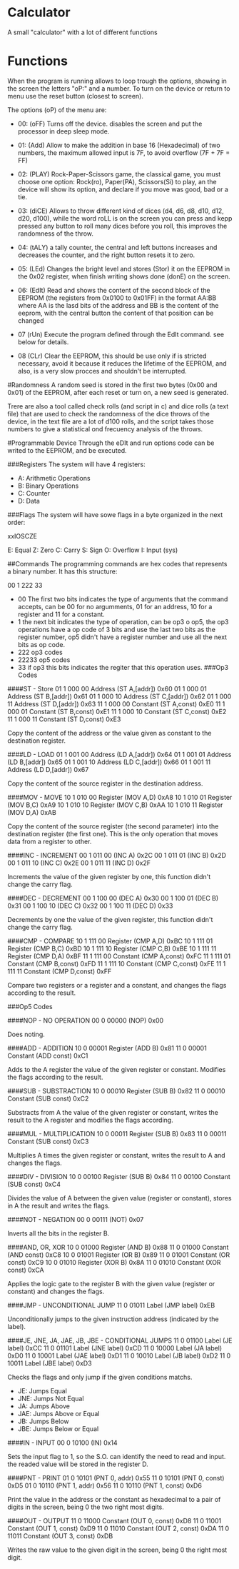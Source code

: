 # Calculator
A small "calculator" with a lot of different functions

# Functions
When the program is running allows to loop trough the options, showing in the
screen the letters "oP:" and a number. To turn on the device or return to menu
use the reset button (closest to screen).

The options (oP) of the menu are:

- 00: (oFF) Turns off the device. disables the screen and put the processor in
deep sleep mode.

- 01: (Add) Allow to make the addition in base 16 (Hexadecimal) of two numbers,
the maximum allowed input is 7F, to avoid overflow (7F + 7F = FF)

- 02: (PLAY) Rock-Paper-Scissors game, the classical game, you must choose one
option: Rock(ro), Paper(PA), Scissors(Si) to play, an the device will show its
option, and declare if you move was good, bad or a tie.

- 03: (diCE) Allows to throw different kind of dices (d4, d6, d8, d10, d12, d20,
d100), while the word roLL is on the screen you can press and kepp pressed any
button to roll many dices before you roll, this improves the randomness of the
throw.

- 04: (tALY) a tally counter, the central and left buttons increases and 
decreases the counter, and the right button resets it to zero.

- 05: (LEd) Changes the bright level and stores (Stor) it on the EEPROM in the
0x02 register, when finish writing shows done (donE) on the screen.

- 06: (EdIt) Read and shows the content of the second block of the EEPROM (the
registers from 0x0100 to 0x01FF) in the format AA:BB where AA is the lasd bits 
of the address and BB is the content of the eeprom, with the central button the 
content of that position can be changed

- 07 (rUn) Execute the program defined through the EdIt command. see below for
details.

- 08 (CLr) Clear the EEPROM, this should be use only if is stricted necessary,
avoid it because it reduces the lifetime of the EEPROM, and also, is a very 
slow procces and shouldn't be interrupted.

#Randomness
A random seed is stored in the first two bytes (0x00 and 0x01) of the EEPROM,
after each reset or turn on, a new seed is generated.

Trere are also a tool called check rolls (and script in c) and dice rolls (a
text file) that are used to check the randomness of the dice throws of the 
device, in the text file are a lot of d100 rolls, and the script takes those
numbers to give a statistical ond frecuency analysis of the throws.

#Programmable Device
Through the eDIt and run options code can be writed to the EEPROM, and be
executed.

###Registers
The system will have 4 registers:

- A: Arithmetic Operations
- B: Binary Operations
- C: Counter
- D: Data

###Flags
The system will have sowe flags in a byte organized in the next order:

xxIOSCZE

E: Equal
Z: Zero
C: Carry
S: Sign
O: Overflow
I: Input (sys)


##Commands
The programming commands are hex codes that represents a binary number. It has
this structure:

00 1 222 33

- 00 The first two bits indicates the type of arguments that the command 
accepts, can be 00 for no argumments, 01 for an address, 10 for a register
and 11 for a constant.
- 1 the next bit indicates the type of operation, can be op3 o op5, the op3
operations have a op code of 3 bits and use the last two bits as the register
number, op5 didn't have a register number and use all the next bits as op code.
- 222 op3 codes
- 22233 op5 codes
- 33 if op3 this bits indicates the regiter that this operation uses.
###Op3 Codes

####ST - Store
01 1 000 00 Address (ST A,[addr]) 0x60
01 1 000 01 Address (ST B,[addr]) 0x61
01 1 000 10 Address (ST C,[addr]) 0x62
01 1 000 11 Address (ST D,[addr]) 0x63
11 1 000 00 Constant (ST A,const) 0xE0
11 1 000 01 Constant (ST B,const) 0xE1
11 1 000 10 Constant (ST C,const) 0xE2
11 1 000 11 Constant (ST D,const) 0xE3

Copy the content of the address or the value given as constant to the 
destination register.

####LD - LOAD
01 1 001 00 Address (LD A,[addr]) 0x64
01 1 001 01 Address (LD B,[addr]) 0x65
01 1 001 10 Address (LD C,[addr]) 0x66
01 1 001 11 Address (LD D,[addr]) 0x67

Copy the content of the source register in the destination address.

####MOV - MOVE
10 1 010 00 Register (MOV A,D) 0xA8
10 1 010 01 Register (MOV B,C) 0xA9
10 1 010 10 Register (MOV C,B) 0xAA
10 1 010 11 Register (MOV D,A) 0xAB

Copy the content of the source register (the second parameter) into the 
destination register (the first one).
This is the only operation that moves data from a register to other.

####INC - INCREMENT
00 1 011 00 (INC A) 0x2C
00 1 011 01 (INC B) 0x2D
00 1 011 10 (INC C) 0x2E
00 1 011 11 (INC D) 0x2F

Increments the value of the given register by one, this function didn't change
the carry flag.

####DEC - DECREMENT
00 1 100 00 (DEC A) 0x30
00 1 100 01 (DEC B) 0x31
00 1 100 10 (DEC C) 0x32
00 1 100 11 (DEC D) 0x33

Decrements by one the value of the given register, this function didn't change
the carry flag.

####CMP - COMPARE
10 1 111 00 Register (CMP A,D)     0xBC
10 1 111 01 Register (CMP B,C)     0xBD
10 1 111 10 Register (CMP C,B)     0xBE
10 1 111 11 Register (CMP D,A)     0xBF
11 1 111 00 Constant (CMP A,const) 0xFC
11 1 111 01 Constant (CMP B,const) 0xFD
11 1 111 10 Constant (CMP C,const) 0xFE
11 1 111 11 Constant (CMP D,const) 0xFF

Compare two registers or a register and a constant, and changes the flags 
according to the result.

###Op5 Codes

####NOP - NO OPERATION
00 0 00000 (NOP) 0x00

Does noting.

####ADD - ADDITION
10 0 00001 Register (ADD B)     0x81
11 0 00001 Constant (ADD const) 0xC1

Adds to the A register the value of the given register or constant. Modifies
the flags according to the result.

####SUB - SUBSTRACTION
10 0 00010 Register (SUB B)     0x82
11 0 00010 Constant (SUB const) 0xC2

Substracts from A the value of the given register or constant, writes the
result to the A register and modifies the flags according.

####MUL - MULTIPLICATION
10 0 00011 Register (SUB B)     0x83
11 0 00011 Constant (SUB const) 0xC3

Multiplies A times the given register or constant, writes the result to A and
changes the flags.

####DIV - DIVISION
10 0 00100 Register (SUB B)     0x84
11 0 00100 Constant (SUB const) 0xC4

Divides the value of A between the given value (register or constant), stores
in A the result and writes the flags.

####NOT - NEGATION
00 0 00111 (NOT) 0x07

Inverts all the bits in the register B.

####AND, OR, XOR
10 0 01000 Register (AND B)     0x88
11 0 01000 Constant (AND const) 0xC8
10 0 01001 Register (OR B)      0x89
11 0 01001 Constant (OR const)  0xC9
10 0 01010 Register (XOR B)     0x8A
11 0 01010 Constant (XOR const) 0xCA

Applies the logic gate to the register B with the given value (register or
constant) and changes the flags.

####JMP - UNCONDITIONAL JUMP
11 0 01011 Label (JMP label) 0xEB

Unconditionally jumps to the given instruction address (indicated by the 
label).

####JE, JNE, JA, JAE, JB, JBE - CONDITIONAL JUMPS
11 0 01100 Label (JE label)  0xCC
11 0 01101 Label (JNE label) 0xCD
11 0 10000 Label (JA label)  0xD0
11 0 10001 Label (JAE label) 0xD1
11 0 10010 Label (JB label)  0xD2
11 0 10011 Label (JBE label) 0xD3

Checks the flags and only jump if the given conditions matchs.
- JE: Jumps Equal
- JNE: Jumps Not Equal
- JA: Jumps Above
- JAE: Jumps Above or Equal
- JB: Jumps Below
- JBE: Jumps Below or Equal

####IN - INPUT
00 0 10100 (IN) 0x14

Sets the input flag to 1, so the S.O. can identify the need to read and input.
the readed value will be stored in the register D.

####PNT - PRINT
01 0 10101 (PNT 0, addr)  0x55
11 0 10101 (PNT 0, const) 0xD5
01 0 10110 (PNT 1, addr)  0x56
11 0 10110 (PNT 1, const) 0xD6

Print the value in the address or the constant as hexadecimal to a pair of
digits in the screen, being 0 the two right most digits.

####OUT - OUTPUT
11 0 11000 Constant (OUT 0, const) 0xD8
11 0 11001 Constant (OUT 1, const) 0xD9
11 0 11010 Constant (OUT 2, const) 0xDA
11 0 11011 Constant (OUT 3, const) 0xDB

Writes the raw value to the given digit in the screen, being 0 the right most
digit.









